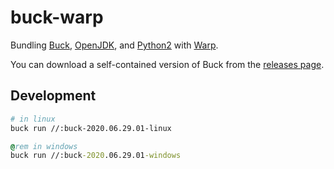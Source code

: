# buck-warp

Bundling [Buck](https://buckbuild.com), [OpenJDK](https://adoptopenjdk.net/), and [Python2](https://www.python.org/) with [Warp](https://github.com/dgiagio/warp).

You can download a self-contained version of Buck from the [releases page](https://github.com/wx257osn2/buck-warp/releases).

## Development

```bash
# in linux
buck run //:buck-2020.06.29.01-linux
```

```bat
@rem in windows
buck run //:buck-2020.06.29.01-windows
```

